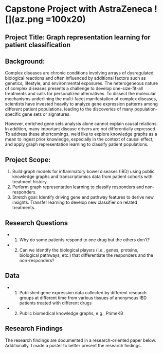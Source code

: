 # Capstone Project with AstraZeneca ![](az.png =100x20)

## Project Title: Graph representation learning for patient classification 

## Background: 
Complex diseases are chronic conditions involving arrays of dysregulated biological reactions and often influenced by additional factors such as genetics, lifestyle, and environmental exposures. The heterogeneous nature of complex diseases presents a challenge to develop one-size-fit-all treatments and calls for personalized alternatives. To dissect the molecular mechanisms underlining the multi-facet manifestation of complex diseases, scientists have invested heavily to analyze gene expression patterns among different patient populations, leading to the discoveries of many population-specific gene sets or signatures. 

However, enriched gene sets analysis alone cannot explain causal relations. In addition, many important disease drivers are not differentially expressed. To address these shortcomings, we’d like to explore knowledge graphs as a mean to ingest prior knowledge, especially in the context of causal effect, and apply graph representation learning to classify patient populations.


## Project Scope: 
1. Build graph models for inflammatory bowel diseases (IBD) using public knowledge graphs and transcriptomics data from patient cohorts with treatment history. 
2. Perform graph representation learning to classify responders and non-responders. 
3. Stretch goal: Identify driving gene and pathway features to derive new insights. Transfer learning to develop new classifier on related treatments.

## Research Questions
- 1. Why do some patients respond to one drug but the others don't?
- 2. Can we identify the biological players (i.e., genes, proteins, biological pathways, etc.) that
differentiate the responders and the non-responders?

## Data
- 1. Published gene expression data collected by different research groups at different time from various tissues of anonymous IBD patients treated with different drugs
- 2. Public biomedical knowledge graphs, e.g., PrimeKB

## Research Findings
The research findings are documented in a research-oriented paper below. Additionally, I made a poster to better present the research findings. 